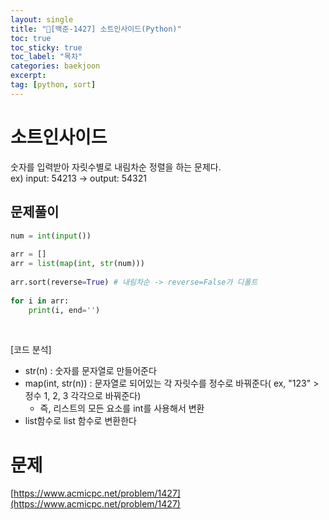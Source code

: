 ```yaml
---
layout: single
title: "📘[백준-1427] 소트인사이드(Python)"
toc: true
toc_sticky: true
toc_label: "목차"
categories: baekjoon
excerpt: 
tag: [python, sort]
---
```


# 소트인사이드
숫자를 입력받아 자릿수별로 내림차순 정렬을 하는 문제다.  
ex) input: 54213 -> output: 54321  

## 문제풀이
```python
num = int(input())
 
arr = []
arr = list(map(int, str(num)))
    
arr.sort(reverse=True) # 내림차순 -> reverse=False가 디폴트
 
for i in arr:
    print(i, end='')
```  
<br>

[코드 분석]  
- str(n) : 숫자를 문자열로 만들어준다 
- map(int, str(n)) : 문자열로 되어있는 각 자릿수를 정수로 바꿔준다( ex, "123" > 정수 1, 2, 3 각각으로 바꿔준다)
  - 즉, 리스트의 모든 요소를 int를 사용해서 변환
- list함수로 list 함수로 변환한다 

# 문제
[https://www.acmicpc.net/problem/1427](https://www.acmicpc.net/problem/1427)
